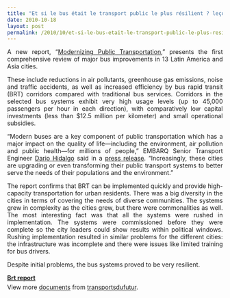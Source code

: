```yaml
---
title: "Et si le bus était le transport public le plus résilient ? leçons du dernier rapport Modernizing Public Transportation"
date: 2010-10-18
layout: post
permalink: /2010/10/et-si-le-bus-etait-le-transport-public-le-plus-resilient-lecons-du-dernier-rapport-modernizing-publi.html
---
```


<p style="text-align: justify">A new report, “<a href="http://www.embarq.org/en/modernizing-public-transportation">Modernizing Public Transportation</a>,” presents the first comprehensive review of major bus improvements in 13 Latin America and Asia cities.</p> <p style="text-align: justify">These include reductions in air pollutants, greenhouse gas emissions, noise and traffic accidents, as well as increased efficiency by bus rapid transit (BRT) corridors compared with traditional bus services. Corridors in the selected bus systems exhibit very high usage levels (up to 45,000 passengers per hour in each direction), with comparatively low capital investments (less than $12.5 million per kilometer) and small operational subsidies. </p>  <!--more-->   <p style="text-align: justify">“Modern buses are a key component of public transportation which has a major impact on the quality of life—including the environment, air pollution and public health—for millions of people,” EMBARQ Senior Transport Engineer <a href="http://www.wri.org/profile/dario-hidalgo">Dario Hidalgo</a> said in a <a href="http://www.embarq.org/en/news/10/09/29/embarq-releases-report-summarizing-lessons-learned-major-bus-improvements-latin-americ">press release</a>. “Increasingly, these cities are upgrading or even transforming their public transport systems to better serve the needs of their populations and the environment.”</p> <p style="text-align: justify">The report confirms that BRT can be implemented quickly and provide high-capacity transportation for urban residents. There was a big diversity in the cities in terms of covering the needs of diverse communities. The systems grew in complexity as the cities grew, but there were commonalities as well. The most interesting fact was that all the systems were rushed in implementation. The systems were commissioned before they were complete so the city leaders could show results within political windows. Rushing implementation resulted in similar problems for the different cities: the infrastructure was incomplete and there were issues like limited training for bus drivers.</p> <p>Despite initial problems, the bus systems proved to be very resilient.</p> <div id="__ss_5477727" style="width: 477px"><strong style="margin: 12px 0 4px"><a href="http://www.slideshare.net/transportsdufutur/brt-report" title="Brt report">Brt report</a></strong>        <div style="padding: 5px 0 12px">View more <a href="http://www.slideshare.net/">documents</a> from <a href="http://www.slideshare.net/transportsdufutur">transportsdufutur</a>.</div> </div>